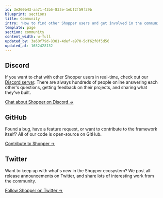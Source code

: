 ```yaml
---
id: 3e260b43-aa71-43b6-832e-1ebf2f59f39b
blueprint: sections
title: Community
intro: 'How to find other Shopper users and get involved in the community.'
template: page
section: community
content_width: w-full
updated_by: 3a60f79d-8381-4def-a970-5df62f0f5d56
updated_at: 1632428132
---
```

## Discord

If you want to chat with other Shopper users in real-time, check out our [Discord server](https://discord.gg/vXKBTdKRxc). There are always hundreds of people online answering each other's questions, getting feedback on their projects, and sharing what they've built.

[Chat about Shopper on Discord &rarr;](https://discord.gg/vXKBTdKRxc)


## GitHub

Found a bug, have a feature request, or want to contribute to the framework itself? All of our code is open-source on GitHub.

[Contribute to Shopper &rarr;](https://github.com/shopperlabs)

## Twitter

Want to keep up with what's new in the Shopper ecosystem? We post all release announcements on Twitter, and share lots of interesting work from the community.

[Follow Shopper on Twitter &rarr;](https://twitter.com/laravelshopper)
